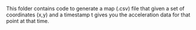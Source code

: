 This folder contains code to generate a map (.csv) file that given a set of coordinates (x,y) and a timestamp t gives you the acceleration data for that point at that time.
